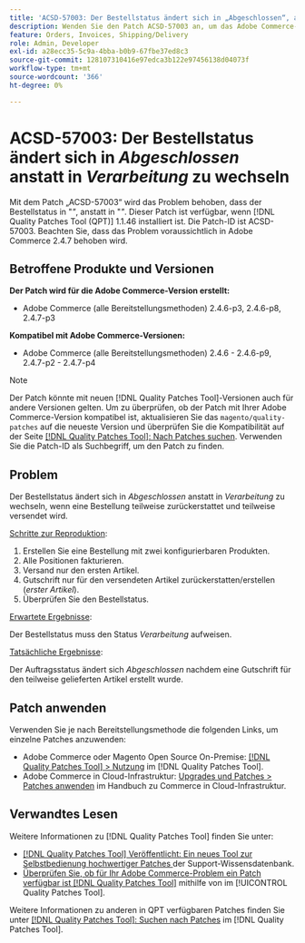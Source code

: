 ```yaml
---
title: 'ACSD-57003: Der Bestellstatus ändert sich in „Abgeschlossen“, anstatt in „Verarbeitung läuft“ zu wechseln'
description: Wenden Sie den Patch ACSD-57003 an, um das Adobe Commerce-Problem zu beheben, bei dem sich der Bestellstatus in „Abgeschlossen“ ändert, anstatt in „Verarbeitung läuft“ zu wechseln.
feature: Orders, Invoices, Shipping/Delivery
role: Admin, Developer
exl-id: a28ecc35-5c9a-4bba-b0b9-67fbe37ed8c3
source-git-commit: 128107310416e97edca3b122e97456138d04073f
workflow-type: tm+mt
source-wordcount: '366'
ht-degree: 0%

---
```


# ACSD-57003: Der Bestellstatus ändert sich in *Abgeschlossen* anstatt in *Verarbeitung* zu wechseln

Mit dem Patch „ACSD-57003“ wird das Problem behoben, dass der Bestellstatus in &quot;*&quot;*, anstatt in &quot;*&quot;*. Dieser Patch ist verfügbar, wenn [!DNL Quality Patches Tool (QPT)] 1.1.46 installiert ist. Die Patch-ID ist ACSD-57003. Beachten Sie, dass das Problem voraussichtlich in Adobe Commerce 2.4.7 behoben wird.

## Betroffene Produkte und Versionen

**Der Patch wird für die Adobe Commerce-Version erstellt:**

* Adobe Commerce (alle Bereitstellungsmethoden) 2.4.6-p3, 2.4.6-p8, 2.4.7-p3

**Kompatibel mit Adobe Commerce-Versionen:**

* Adobe Commerce (alle Bereitstellungsmethoden) 2.4.6 - 2.4.6-p9, 2.4.7-p2 - 2.4.7-p4

>[!NOTE]
>
>Der Patch könnte mit neuen [!DNL Quality Patches Tool]-Versionen auch für andere Versionen gelten. Um zu überprüfen, ob der Patch mit Ihrer Adobe Commerce-Version kompatibel ist, aktualisieren Sie das `magento/quality-patches` auf die neueste Version und überprüfen Sie die Kompatibilität auf der Seite [[!DNL Quality Patches Tool]: Nach Patches suchen](https://experienceleague.adobe.com/tools/commerce-quality-patches/index.html). Verwenden Sie die Patch-ID als Suchbegriff, um den Patch zu finden.

## Problem

Der Bestellstatus ändert sich in *Abgeschlossen* anstatt in *Verarbeitung* zu wechseln, wenn eine Bestellung teilweise zurückerstattet und teilweise versendet wird.

<u>Schritte zur Reproduktion</u>:

1. Erstellen Sie eine Bestellung mit zwei konfigurierbaren Produkten.
1. Alle Positionen fakturieren.
1. Versand nur den ersten Artikel.
1. Gutschrift nur für den versendeten Artikel zurückerstatten/erstellen (*erster Artikel*).
1. Überprüfen Sie den Bestellstatus.

<u>Erwartete Ergebnisse</u>:

Der Bestellstatus muss den Status _Verarbeitung_ aufweisen.

<u>Tatsächliche Ergebnisse</u>:

Der Auftragsstatus ändert sich *Abgeschlossen* nachdem eine Gutschrift für den teilweise gelieferten Artikel erstellt wurde.

## Patch anwenden

Verwenden Sie je nach Bereitstellungsmethode die folgenden Links, um einzelne Patches anzuwenden:

* Adobe Commerce oder Magento Open Source On-Premise: [[!DNL Quality Patches Tool] > Nutzung](/help/tools/quality-patches-tool/usage.md) im [!DNL Quality Patches Tool].
* Adobe Commerce in Cloud-Infrastruktur: [Upgrades und Patches > Patches anwenden](https://experienceleague.adobe.com/docs/commerce-cloud-service/user-guide/develop/upgrade/apply-patches.html) im Handbuch zu Commerce in Cloud-Infrastruktur.

## Verwandtes Lesen

Weitere Informationen zu [!DNL Quality Patches Tool] finden Sie unter:

* [[!DNL Quality Patches Tool] Veröffentlicht: Ein neues Tool zur Selbstbedienung hochwertiger Patches ](https://experienceleague.adobe.com/en/docs/commerce-knowledge-base/kb/announcements/commerce-announcements/magento-quality-patches-released-new-tool-to-self-serve-quality-patches) der Support-Wissensdatenbank.
* [Überprüfen Sie, ob für Ihr Adobe Commerce-Problem ein Patch verfügbar ist [!DNL Quality Patches Tool]](/help/tools/quality-patches-tool/patches-available-in-qpt/check-patch-for-magento-issue-with-magento-quality-patches.md) mithilfe von im [!UICONTROL Quality Patches Tool].


Weitere Informationen zu anderen in QPT verfügbaren Patches finden Sie unter [[!DNL Quality Patches Tool]: Suchen nach Patches](https://experienceleague.adobe.com/tools/commerce-quality-patches/index.html) im [!DNL Quality Patches Tool].
